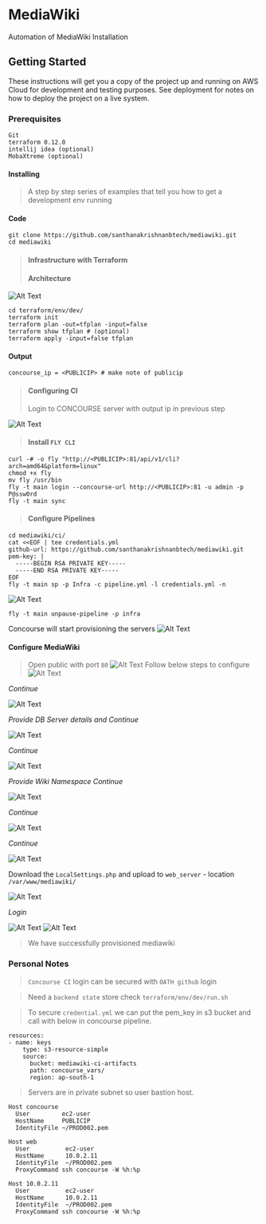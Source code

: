 # MediaWiki
Automation of MediaWiki Installation
## Getting Started
These instructions will get you a copy of the project up and running on AWS Cloud for development and testing purposes. 
See deployment for notes on how to deploy the project on a live system.
### Prerequisites
```
Git
terraform 0.12.0
intellij idea (optional)
MobaXtreme (optional)
```
#### Installing
> A step by step series of examples that tell you how to get a development env running
#### Code
```
git clone https://github.com/santhanakrishnanbtech/mediawiki.git
cd mediawiki
``` 
>#### Infrastructure with Terraform
>#### Architecture
![Alt Text](.images/architecture.png "Image Title")
```
cd terraform/env/dev/
terraform init
terraform plan -out=tfplan -input=false
terraform show tfplan # (optional)
terraform apply -input=false tfplan
```
#### Output
```
concourse_ip = <PUBLICIP> # make note of publicip
```
>#### Configuring CI
> Login to CONCOURSE server with output ip in previous step

![Alt Text](.images/concourse.png "Image Title")

>#### Install `FLY CLI`
```
curl -# -o fly "http://<PUBLICIP>:81/api/v1/cli?arch=amd64&platform=linux"
chmod +x fly
mv fly /usr/bin
fly -t main login --concourse-url http://<PUBLICIP>:81 -u admin -p P@ssw0rd
fly -t main sync
```
>#### Configure Pipelines
```
cd mediawiki/ci/
cat <<EOF | tee credentials.yml
github-url: https://github.com/santhanakrishnanbtech/mediawiki.git
pem-key: |
  -----BEGIN RSA PRIVATE KEY-----
  -----END RSA PRIVATE KEY-----
EOF
fly -t main sp -p Infra -c pipeline.yml -l credentials.yml -n
```
![Alt Text](.images/pipeline01.png "Image Title")
```
fly -t main unpause-pipeline -p infra
```
Concourse will start provisioning the servers
![Alt Text](.images/pipeline02.png "Image Title")
#### Configure MediaWiki
> Open public with port `80`
![Alt Text](.images/app01.png "Image Title")
> Follow below steps to configure
![Alt Text](.images/app02.png "Image Title")

*Continue*

![Alt Text](.images/app03.png "Image Title")

*Provide DB Server details and Continue*

![Alt Text](.images/app04.png "Image Title")

*Continue*

![Alt Text](.images/app05.png "Image Title")

*Provide Wiki Namespace Continue*

![Alt Text](.images/app06.png "Image Title")

*Continue*

![Alt Text](.images/app07.png "Image Title")

*Continue*

![Alt Text](.images/app09.png "Image Title")

 Download the `LocalSettings.php` and upload to `web_server` - location `/var/www/mediawiki/`

![Alt Text](.images/app10.png "Image Title")

*Login*

![Alt Text](.images/app11.png "Image Title")
![Alt Text](.images/app12.png "Image Title")

> We have successfully provisioned mediawiki

### Personal Notes
> `Concourse CI` login can be secured with `OATH github` login

> Need a `backend state` store check ```terraform/env/dev/run.sh```

> To secure `credential.yml` we can put the pem_key in s3 bucket and call with below in concourse pipeline.
```
resources:
- name: keys
    type: s3-resource-simple
    source:
      bucket: mediawiki-ci-artifacts
      path: concourse_vars/
      region: ap-south-1
```

> Servers are in private subnet so user bastion host.
```
Host concourse
  User         ec2-user
  HostName     PUBLICIP
  IdentityFile ~/PROD002.pem

Host web
  User          ec2-user
  HostName      10.0.2.11
  IdentityFile  ~/PROD002.pem
  ProxyCommand ssh concourse -W %h:%p

Host 10.0.2.11
  User          ec2-user
  HostName      10.0.2.11
  IdentityFile  ~/PROD002.pem
  ProxyCommand ssh concourse -W %h:%p
```





